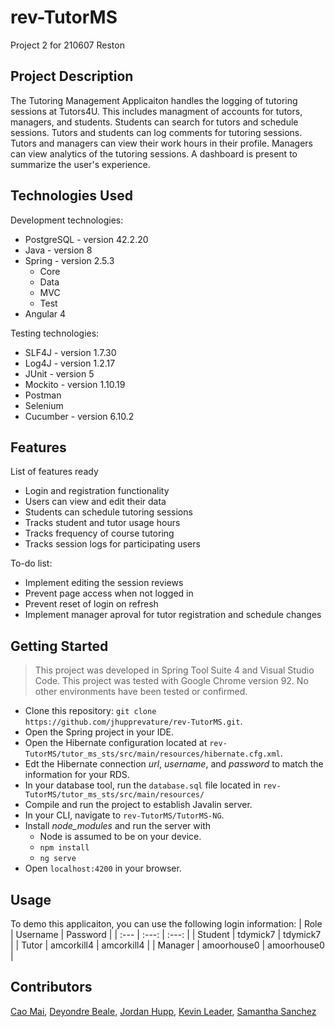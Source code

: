 # rev-TutorMS
Project 2 for 210607 Reston

## Project Description
The Tutoring Management Applicaiton handles the logging of tutoring sessions at Tutors4U. This includes managment of accounts for tutors, managers, and students. Students can search for tutors and schedule sessions. Tutors and students can log comments for tutoring sessions. Tutors and managers can view their work hours in their profile. Managers can view analytics of the tutoring sessions. A dashboard is present to summarize the user's experience.


## Technologies Used

Development technologies:
* PostgreSQL - version 42.2.20
* Java - version 8
* Spring - version 2.5.3
    - Core
    - Data
    - MVC
    - Test
* Angular 4

Testing technologies:
* SLF4J - version 1.7.30
* Log4J -  version 1.2.17
* JUnit - version 5
* Mockito - version 1.10.19
* Postman
* Selenium 
* Cucumber - version 6.10.2


## Features

List of features ready
* Login and registration functionality
* Users can view and edit their data
* Students can schedule tutoring sessions
* Tracks student and tutor usage hours
* Tracks frequency of course tutoring
* Tracks session logs for participating users

To-do list:
* Implement editing the session reviews
* Prevent page access when not logged in
* Prevent reset of login on refresh
* Implement manager aproval for tutor registration and schedule changes

## Getting Started
   
> This project was developed in Spring Tool Suite 4 and Visual Studio Code.
> This project was tested with Google Chrome version 92.
> No other environments have been tested or confirmed.

- Clone this repository: `git clone https://github.com/jhupprevature/rev-TutorMS.git`.
- Open the Spring project in your IDE.
- Open the Hibernate configuration located at `rev-TutorMS/tutor_ms_sts/src/main/resources/hibernate.cfg.xml`.
- Edt the Hibernate connection *url*, *username*, and *password* to match the information for your RDS.
- In your database tool, run the `database.sql` file located in `rev-TutorMS/tutor_ms_sts/src/main/resources/`
- Compile and run the project to establish Javalin server.
- In your CLI, navigate to `rev-TutorMS/TutorMS-NG`.
- Install *node_modules* and run the server with
    * Node is assumed to be on your device.
    * `npm install` 
    * `ng serve`
- Open `localhost:4200` in your browser.


## Usage

To demo this applicaiton, you can use the following login information:
| Role  | Username  | Password  |
| :---   | :---:   | :---:   |
| Student  | tdymick7 | tdymick7 |
| Tutor | amcorkill4 | amcorkill4 |
| Manager | amoorhouse0 | amoorhouse0 |

## Contributors

[Cao Mai](https://github.com/caocmai), [Deyondre Beale](https://github.com/DeyondreBeale), [Jordan Hupp](https://github.com/jhupprevature), [Kevin Leader](https://github.com/kileader), [Samantha Sanchez](https://github.com/ssanchez19)